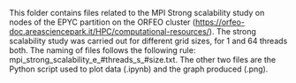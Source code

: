 This folder contains files related to the MPI Strong scalability study on nodes of the EPYC partition on the ORFEO cluster (https://orfeo-doc.areasciencepark.it/HPC/computational-resources/). The strong scalability study was carried out for different grid sizes, for 1 and 64 threads both. The naming of files follows the following rule: mpi_strong_scalability_e_#threads_s_#size.txt. The other two files are the Python script used to plot data (.ipynb) and the graph produced (.png).
